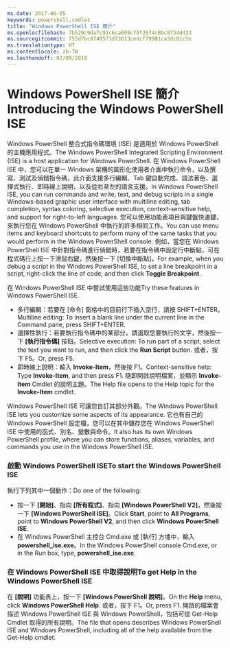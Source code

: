 ```yaml
---
ms.date: 2017-06-05
keywords: powershell,cmdlet
title: "Windows PowerShell ISE 簡介"
ms.openlocfilehash: 7b529c9da7c91c6ca699c70f2674c8bc8734dd33
ms.sourcegitcommit: 755d7bc0740573d73613cedcf79981ca3dc81c5e
ms.translationtype: HT
ms.contentlocale: zh-TW
ms.lasthandoff: 02/09/2018
---
```

# <a name="introducing-the-windows-powershell-ise"></a><span data-ttu-id="2b380-103">Windows PowerShell ISE 簡介</span><span class="sxs-lookup"><span data-stu-id="2b380-103">Introducing the Windows PowerShell ISE</span></span>

<span data-ttu-id="2b380-104">Windows PowerShell 整合式指令碼環境 (ISE) 是適用於 Windows PowerShell 的主機應用程式。</span><span class="sxs-lookup"><span data-stu-id="2b380-104">The Windows PowerShell Integrated Scripting Environment (ISE) is a host application for Windows PowerShell.</span></span> <span data-ttu-id="2b380-105">在 Windows PowerShell ISE 中，您可以在單一 Windows 架構的圖形化使用者介面中執行命令，以及撰寫、測試及偵錯指令碼，此介面支援多行編輯、Tab 鍵自動完成、語法著色、選擇式執行、即時線上說明，以及從右至左的語言支援。</span><span class="sxs-lookup"><span data-stu-id="2b380-105">In Windows PowerShell ISE, you can run commands and write, test, and debug scripts in a single Windows-based graphic user interface with multiline editing, tab completion, syntax coloring, selective execution, context-sensitive help, and support for right-to-left languages.</span></span> <span data-ttu-id="2b380-106">您可以使用功能表項目與鍵盤快速鍵，來執行您在 Windows PowerShell 中執行的許多相同工作。</span><span class="sxs-lookup"><span data-stu-id="2b380-106">You can use menu items and keyboard shortcuts to perform many of the same tasks that you would perform in the Windows PowerShell console.</span></span> <span data-ttu-id="2b380-107">例如，當您在 Windows PowerShell ISE 中針對指令碼進行偵錯時，若要在指令碼中設定行中斷點，可在程式碼行上按一下滑鼠右鍵，然後按一下 [切換中斷點]。</span><span class="sxs-lookup"><span data-stu-id="2b380-107">For example, when you debug a script in the Windows PowerShell ISE, to set a line breakpoint in a script, right-click the line of code, and then click **Toggle Breakpoint**.</span></span>

<span data-ttu-id="2b380-108">在 Windows PowerShell ISE 中嘗試使用這些功能</span><span class="sxs-lookup"><span data-stu-id="2b380-108">Try these features in Windows PowerShell ISE.</span></span>

- <span data-ttu-id="2b380-109">多行編輯：若要在 [命令] 窗格中的目前行下插入空行，請按 SHIFT+ENTER。</span><span class="sxs-lookup"><span data-stu-id="2b380-109">Multiline editing: To insert a blank line under the current line in the Command pane, press SHIFT+ENTER.</span></span>
- <span data-ttu-id="2b380-110">選擇性執行：若要執行指令碼中的某部分，請選取您要執行的文字，然後按一下 **[執行指令碼]** 按鈕。</span><span class="sxs-lookup"><span data-stu-id="2b380-110">Selective execution: To run part of a script, select the text you want to run, and then click the **Run Script** button.</span></span> <span data-ttu-id="2b380-111">或者，按下 F5。</span><span class="sxs-lookup"><span data-stu-id="2b380-111">Or, press F5.</span></span>
- <span data-ttu-id="2b380-112">即時線上說明：輸入 **Invoke-Item**，然後按 F1。</span><span class="sxs-lookup"><span data-stu-id="2b380-112">Context-sensitive help: Type **Invoke-Item**, and then press F1.</span></span> <span data-ttu-id="2b380-113">隨即開啟說明檔案，並顯示 **Invoke-Item** Cmdlet 的說明主題。</span><span class="sxs-lookup"><span data-stu-id="2b380-113">The Help file opens to the Help topic for the **Invoke-Item** cmdlet.</span></span>

<span data-ttu-id="2b380-114">Windows PowerShell ISE 可讓您自訂其部分外觀。</span><span class="sxs-lookup"><span data-stu-id="2b380-114">The Windows PowerShell ISE lets you customize some aspects of its appearance.</span></span> <span data-ttu-id="2b380-115">它也有自己的 Windows PowerShell 設定檔，您可以在其中儲存您在 Windows PowerShell ISE 中使用的函式、別名、變數與命令。</span><span class="sxs-lookup"><span data-stu-id="2b380-115">It also has its own Windows PowerShell profile, where you can store functions, aliases, variables, and commands you use in the Windows PowerShell ISE.</span></span>

### <a name="to-start-the-windows-powershell-ise"></a><span data-ttu-id="2b380-116">啟動 Windows PowerShell ISE</span><span class="sxs-lookup"><span data-stu-id="2b380-116">To start the Windows PowerShell ISE</span></span>

<span data-ttu-id="2b380-117">執行下列其中一個動作：</span><span class="sxs-lookup"><span data-stu-id="2b380-117">Do one of the following:</span></span>

- <span data-ttu-id="2b380-118">按一下 **[開始]**、指向 **[所有程式]**、指向 **[Windows PowerShell V2]**，然後按一下 **[Windows PowerShell ISE]**。</span><span class="sxs-lookup"><span data-stu-id="2b380-118">Click **Start**, point to **All Programs**, point to **Windows PowerShell V2**, and then click **Windows PowerShell ISE**.</span></span>
- <span data-ttu-id="2b380-119">在 Windows PowerShell 主控台 Cmd.exe 或 [執行] 方塊中，輸入 **powershell_ise.exe**。</span><span class="sxs-lookup"><span data-stu-id="2b380-119">In the Windows PowerShell console Cmd.exe, or in the Run box, type, **powershell_ise.exe**.</span></span>

### <a name="to-get-help-in-the-windows-powershell-ise"></a><span data-ttu-id="2b380-120">在 Windows PowerShell ISE 中取得說明</span><span class="sxs-lookup"><span data-stu-id="2b380-120">To get Help in the Windows PowerShell ISE</span></span>

<span data-ttu-id="2b380-121">在 **[說明]** 功能表上，按一下 **[Windows PowerShell 說明]**。</span><span class="sxs-lookup"><span data-stu-id="2b380-121">On the **Help** menu, click **Windows PowerShell Help**.</span></span> <span data-ttu-id="2b380-122">或者，按下 F1。</span><span class="sxs-lookup"><span data-stu-id="2b380-122">Or, press F1.</span></span> <span data-ttu-id="2b380-123">開啟的檔案會描述 Windows PowerShell ISE 與 Windows PowerShell，包括可從 Get-Help Cmdlet 取得的所有說明。</span><span class="sxs-lookup"><span data-stu-id="2b380-123">The file that opens describes Windows PowerShell ISE and Windows PowerShell, including all of the help available from the Get-Help cmdlet.</span></span>
